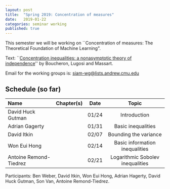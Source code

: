 ```yaml
---
layout: post
title:  "Spring 2019: Concentration of measures"
date:   2019-01-22
categories: seminar working
published: true
---
```

This semester we will be working on ``Concentration of measures: The Theoretical Foundation of Machine Learning".

Text: ``[Concentration inequalities: a nonasymptotic theory of independence](https://www.hse.ru/data/2016/11/24/1113029206/Concentration%20inequalities.pdf)'' by
Boucheron, Lugosi and Massart.

Email for the working groups is: siam-wg@lists.andrew.cmu.edu

## Schedule (so far) ##

| Name                          | Chapter(s)     | Date       | Topic                                                         |
|:-----------------------------|:--------------:|:----------------------:|:--------------------------------------------------------------:|
| David Huck Gutman       |   | 01/24                 | Introduction |
| Adrian Gagerty          |  | 01/31    | Basic inequalities | |
| David Itkin             |  | 02/07 | Bounding the variance | |
| Won Eui Hong  |   | 02/14 | Basic information inequalities | |
| Antoine Remond-Tiedrez |    | 02/21 |   Logarithmic Sobolev inequalities |  |


Participants: Ben Weber,  David Itkin, Won Eui Hong, Adrian Hagerty, David Huck
Gutman, Son Van, Antoine Remond-Tiedrez.
